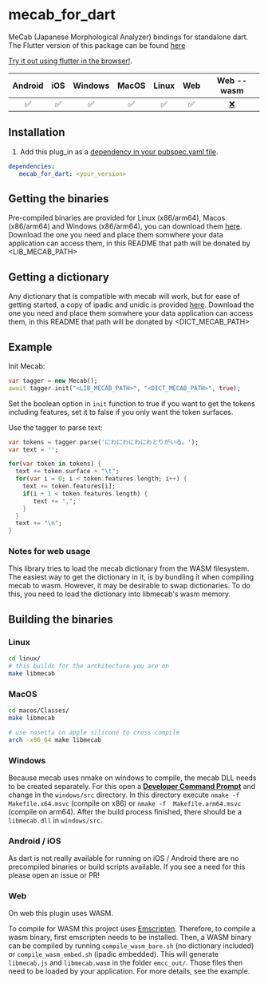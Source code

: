 # mecab_for_dart

MeCab (Japanese Morphological Analyzer) bindings for standalone dart.
The Flutter version of this package can be found [here](https://pub.dev/packages/mecab_for_flutter)

[Try it out using flutter in the browser!](https://captaindario.github.io/mecab_for_dart/).

| Android | iOS | Windows | MacOS | Linux | Web | Web --wasm |
|:-------:|:---:|:-------:|:-----:|:-----:|:---:|:----------:|
|    ✅    |  ✅  |    ✅    |   ✅   |   ✅   |  ✅  |      [❌](https://github.com/CaptainDario/mecab_for_dart/issues/5)     |

## Installation

1. Add this plug_in as a [dependency in your pubspec.yaml file](https://flutter.io/platform-plugins/).
```yaml
dependencies:   
   mecab_for_dart: <your_version> 
```

## Getting the binaries

Pre-compiled binaries are provided for Linux (x86/arm64), Macos (x86/arm64) and Windows (x86/arm64), you can download them [here](https://github.com/CaptainDario/mecab_for_dart/releases/tag/data).
Download the one you need and place them somwhere your data application can access them, in this README that path will be donated by <LIB_MECAB_PATH>

## Getting a dictionary

Any dictionary that is compatible with mecab will work, but for ease of getting started, a copy of ipadic and unidic is provided [here](https://github.com/CaptainDario/mecab_for_dart/releases/tag/data).
Download the one you need and place them somwhere your data application can access them, in this README that path will be donated by <DICT_MECAB_PATH>

## Example

Init Mecab:

```dart
var tagger = new Mecab();
await tagger.init("<LIB_MECAB_PATH>", "<DICT_MECAB_PATH>", true);
```

Set the boolean option in `init` function to true if you want to get the tokens including features,
set it to false if you only want the token surfaces.

Use the tagger to parse text:

```dart
var tokens = tagger.parse('にわにわにわにわとりがいる。');
var text = '';

for(var token in tokens) {
  text += token.surface + "\t";
  for(var i = 0; i < token.features.length; i++) {
    text += token.features[i];
    if(i + 1 < token.features.length) {
       text += ",";
    }
  }
  text += "\n";
}
```

### Notes for web usage

This library tries to load the mecab dictionary from the WASM filesystem.
The easiest way to get the dictionary in it, is by bundling it when compiling mecab to wasm.
However, it may be desirable to swap dictionaries. To do this, you need to load the dictionary into libmecab's wasm memory.

## Building the binaries

### Linux

```bash
cd linux/
# this builds for the architecture you are on
make libmecab
```

### MacOS

```bash
cd macos/Classes/
make libmecab

# use rosetta on apple silicone to cross compile
arch -x86_64 make libmecab
```

### Windows

Because mecab uses nmake on windows to compile, the mecab DLL needs to be created separately.
For this open a [**Developer Command Prompt**](https://learn.microsoft.com/en-us/visualstudio/ide/reference/command-prompt-powershell?view=vs-2022) and change in the `windows/src` directory.
In this directory execute `nmake -f  Makefile.x64.msvc` (compile on x86) or `nmake -f  Makefile.arm64.msvc` (compile on arm64).
After the build process finished, there should be a `libmecab.dll` in `windows/src`.

### Android / iOS

As dart is not really available for running on iOS / Android there are no precompiled binaries or build scripts available.
If you see a need for this please open an issue or PR!

### Web

On web this plugin uses WASM.

To compile for WASM this project uses [Emscripten](https://emscripten.org/).
Therefore, to compile a wasm binary, first emscripten needs to be installed.
Then, a WASM binary can be compiled by running `compile_wasm_bare.sh` (no dictionary included) or `compile_wasm_embed.sh` (ipadic embedded).
This will generate `libmecab.js` and `libmecab.wasm` in the folder `emcc_out/`.
Those files then need to be loaded by your application.
For more details, see the example.
